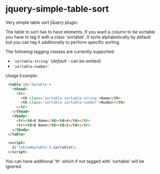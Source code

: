 jquery-simple-table-sort
========================

Very simple table sort jQuery plugin.

The table to sort has to have <th> elements. If you want a column to be
sortable you have to tag it with a class 'sortable'. It sorts alphabetically
by default but you can tag it additionally to perform specific sorting.

The following tagging classes are currently supported:

  * `'sortable-string'` (*default* - can be omited)
  * `'sortable-number'`

Usage Example:

```html
 <table id='mytable'>
   <thead>
     <tr>
       <th class='sortable sortable-string'>Name</th>
       <th class='sortable sortable-number'>Number</th>
     </tr>
   </thead>
   <tbody>
     <tr><td>A Name</td><td>4</td></tr>
     <tr><td>B Name</td><td>2</td></tr>
   </tbody>
 </table>

 <script>
   $('table#mytable').sortable();
 </script>
```

You can have additional 'th' which if not tagged with 'sortable' will be ignored.

